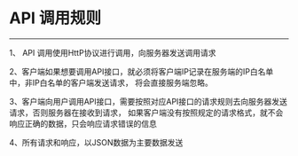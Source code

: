 # API 调用规则

***
1、 API 调用使用HttP协议进行调用，向服务器发送调用请求

2、客户端如果想要调用API接口，就必须将客户端IP记录在服务端的IP白名单中，非IP白名单的客户端发送请求，
将会直接服务端忽略。

3、客户端向用户调用API接口，需要按照对应API接口的请求规则去向服务器发送请求，否则服务器在接收到请求，
如果客户端没有按照规定的请求格式，就不会响应正确的数据，只会响应请求错误的信息

4、所有请求和响应，以JSON数据为主要数据发送

